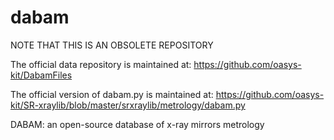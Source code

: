 dabam
=====

NOTE THAT THIS IS AN OBSOLETE REPOSITORY

The official data repository is maintained at:
https://github.com/oasys-kit/DabamFiles

The official version of dabam.py is maintained at:
https://github.com/oasys-kit/SR-xraylib/blob/master/srxraylib/metrology/dabam.py


DABAM: an open-source database of x-ray mirrors metrology
